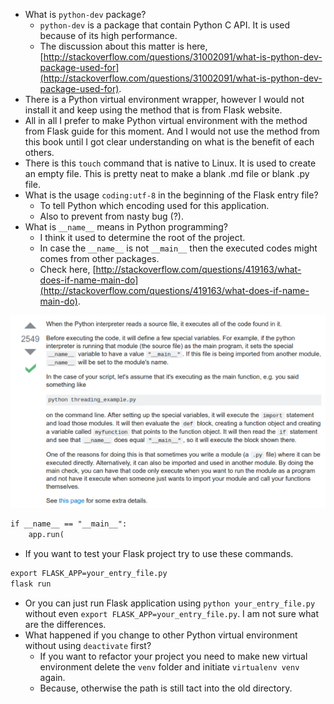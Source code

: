 * What is `python-dev` package?
    * `python-dev` is a package that contain Python C API. It is used because of its high performance.
    * The discussion about this matter is here, [http://stackoverflow.com/questions/31002091/what-is-python-dev-package-used-for](http://stackoverflow.com/questions/31002091/what-is-python-dev-package-used-for).
* There is a Python virtual environment wrapper, however I would not install it and keep using the method that is from Flask website.
* All in all I prefer to make Python virtual environment with the method from Flask guide for this moment. And I would not use the method from this book until I got clear understanding on what is the benefit of each others.
* There is this `touch` command that is native to Linux. It is used to create an empty file. This is pretty neat to make a blank .md file or blank .py file.
* What is the usage `coding:utf-8` in the beginning of the Flask entry file?
    * To tell Python which encoding used for this application.
    * Also to prevent from nasty bug (?).
* What is `__name__` means in Python programming?
    * I think it used to determine the root of the project.
    * In case the `__name__` is not `__main__` then the executed codes might comes from other packages.
    * Check here, [http://stackoverflow.com/questions/419163/what-does-if-name-main-do](http://stackoverflow.com/questions/419163/what-does-if-name-main-do).

![./20161205-1421-gmt+2-project-log-12-1.png](./20161205-1421-gmt+2-project-log-12-1.png)

```markdown
if __name__ == "__main__":
    app.run(
```

* If you want to test your Flask project try to use these commands.

```markdown
export FLASK_APP=your_entry_file.py
flask run
```

* Or you can just run Flask application using `python your_entry_file.py` without even `export FLASK_APP=your_entry_file.py`. I am not sure what are the differences.
* What happened if you change to other Python virtual environment without using `deactivate` first?
    * If you want to refactor your project you need to make new virtual environment delete the `venv` folder and initiate `virtualenv venv` again.
    * Because, otherwise the path is still tact into the old directory.